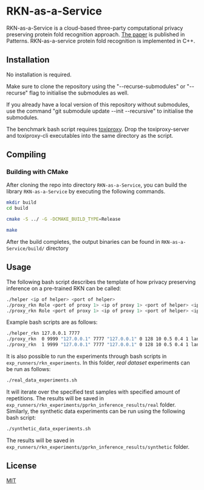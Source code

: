 # RKN-as-a-Service

RKN-as-a-Service is a cloud-based three-party computational privacy preserving protein fold recognition approach. [The paper](https://www.cell.com/patterns/fulltext/S2666-3899(24)00156-9) is published in Patterns. RKN-as-a-service protein fold recognition is implemented in C++.

## Installation

No installation is required.

Make sure to clone the repository using the "--recurse-submodules" or "--recurse" flag to initialise the submodules as well.

If you already have a local version of this repository without submodules, use the command "git submodule update --init --recursive" to initialise the submodules.

The benchmark bash script requires [toxiproxy](https://github.com/Shopify/toxiproxy/releases/latest). Drop the toxiproxy-server and toxiproxy-cli executables into the same directory as the script.

## Compiling

### Building with CMake
After cloning the repo into directory `RKN-as-a-Service`, you can build the library `RKN-as-a-Service` by executing the following commands. 
```bash
mkdir build
cd build
```

```bash
cmake -S ../ -G -DCMAKE_BUILD_TYPE=Release
```

```bash
make
```
After the build completes, the output binaries can be found in `RKN-as-a-Service/build/` directory 

## Usage

The following bash script describes the template of how privacy preserving inference on a pre-trained RKN can be called:

```bash
./helper <ip of helper> <port of helper>
./proxy_rkn Role <port of proxy 1> <ip of proxy 1> <port of helper> <ip of helper> <random flag> <number of anchor points> <length of kmers> <lambda> <sigma> <run id> <network> <test sample index>
./proxy_rkn Role <port of proxy 1> <ip of proxy 1> <port of helper> <ip of helper> <random flag> <number of anchor points> <length of kmers> <lambda> <sigma> <run id> <network> <test sample index>
```

Example bash scripts are as follows:
```bash
./helper_rkn 127.0.0.1 7777
./proxy_rkn  0 9999 "127.0.0.1" 7777 "127.0.0.1" 0 128 10 0.5 0.4 1 lan 12
./proxy_rkn  1 9999 "127.0.0.1" 7777 "127.0.0.1" 0 128 10 0.5 0.4 1 lan 12
```

It is also possible to run the experiments through bash scripts in `exp_runners/rkn_experiments`. In this folder, _real dataset_ experiments can be run as follows:
```bash
./real_data_experiments.sh
```
It will iterate over the specified test samples with specified amount of repetitions. The results will be saved in `exp_runners/rkn_experiments/pprkn_inference_results/real` folder. Similarly, the synthetic data experiments can be run using the following bash script:
```bash
./synthetic_data_experiments.sh
```
The results will be saved in `exp_runners/rkn_experiments/pprkn_inference_results/synthetic` folder.


## License
[MIT](https://choosealicense.com/licenses/mit/)
